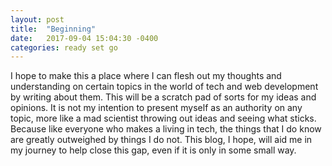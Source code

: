 ```yaml
---
layout: post
title:  "Beginning"
date:   2017-09-04 15:04:30 -0400
categories: ready set go
---
```

I hope to make this a place where I can flesh out my thoughts and understanding on certain topics in the world of tech and web development by writing about them. This will be a scratch pad of sorts for my ideas and opinions. It is not my intention to present myself as an authority on any topic, more like a mad scientist throwing out ideas and seeing what sticks. Because like everyone who makes a living in tech, the things that I do know are greatly outweighed by things I do not. This blog, I hope, will aid me in my journey to help close this gap, even if it is only in some small way.
